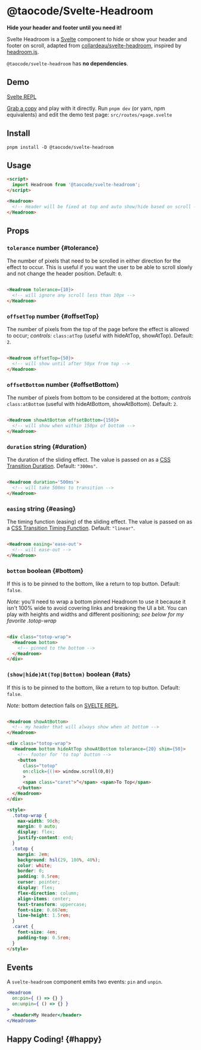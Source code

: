 # @taocode/Svelte-Headroom

**Hide your header and footer until you need it!**

Svelte Headroom is a [Svelte](https://svelte.dev) component to hide or show your header and footer on scroll, adapted from [collardeau/svelte-headroom](https://github.com/collardeau/svelte-headroom), inspired by [headroom.js](https://wicky.nillia.ms/headroom.js/).

`@taocode/svelte-headroom` has **no dependencies**.

## Demo

[Svelte REPL](https://svelte.dev/repl/44cafd471bcf497080e12ed3bee80986?version=3.53.1)

[Grab a copy](https://github.com/taocode/svelte-headroom) and play with it directly. Run `pnpm dev` (or yarn, npm equivalents) and edit the demo test page: `src/routes/+page.svelte`

## Install

`pnpm install -D @taocode/svelte-headroom`

## Usage

```html
<script>
  import Headroom from '@taocode/svelte-headroom';
</script>

<Headroom>
  <!-- Header will be fixed at top and auto show/hide based on scroll -->
</Headroom>

```

## Props

### `tolerance` number {#tolerance}

The number of pixels that need to be scrolled in either direction for the effect to occur. This is useful if you want the user to be able to scroll slowly and not change the header position. Default: `0`.

```html

<Headroom tolerance={10}>
  <!-- will ignore any scroll less than 10px -->
</Headroom>

```
### `offsetTop` number {#offsetTop}

The number of pixels from the top of the page before the effect is allowed to occur; *controls:* `class:atTop` (useful with hideAtTop, showAtTop). Default: `2`.

```html

<Headroom offsetTop={50}>
  <!-- will show until after 50px from top -->
</Headroom>

```

### `offsetBottom` number {#offsetBottom}

The number of pixels from bottom to be considered at the bottom; *controls* `class:atBottom` (useful with hideAtBottom, showAtBottom). Default: `2`.

```html

<Headroom showAtBottom offsetBottom={150}>
  <!-- will show when within 150px of bottom -->
</Headroom>

```

### `duration` string {#duration}

The duration of the sliding effect. The value is passed on as a [CSS Transition Duration](https://developer.mozilla.org/en-US/docs/Web/CSS/transition-duration). Default: `"300ms"`.

```html

<Headroom duration='500ms'>
  <!-- will take 500ms to transition -->
</Headroom>

```

### `easing` string {#easing}

The timing function (easing) of the sliding effect. The value is passed on as a [CSS Transition Timing Function](https://developer.mozilla.org/en-US/docs/Web/CSS/transition-timing-function). Default: `"linear"`.

```html

<Headroom easing='ease-out'>
  <!-- will ease-out -->
</Headroom>

```

### `bottom` boolean {#bottom}

If this is to be pinned to the bottom, like a return to top button. Default: `false`.

*Note:* you'll need to wrap a bottom pinned Headroom to use it because
it isn't 100% wide to avoid covering links and breaking the UI a bit.
You can play with heights and widths and different positioning; *see below for my favorite .totop-wrap*

```html

<div class="totop-wrap">
  <Headroom bottom>
    <!-- pinned to the bottom -->
  </Headroom>
</div>

```

### `(show|hide)At(Top|Bottom)` boolean {#ats}

If this is to be pinned to the bottom, like a return to top button. Default: `false`.

*Note:* bottom detection fails on [SVELTE REPL]().

```html

<Headroom showAtBottom>
  <!-- my header that will always show when at bottom -->
</Headroom>

<div class="totop-wrap">
  <Headroom bottom hideAtTop showAtBottom tolerance={20} shim={50}>
    <!-- footer for 'to top' button -->
    <button 
      class="totop" 
      on:click={()=> window.scroll(0,0)}
      > 
      <span class="caret">^</span> <span>To Top</span>
    </button>
  </Headroom>
</div>

<style>
  .totop-wrap {
    max-width: 90ch;
    margin: 0 auto;
    display: flex;
    justify-content: end;
  }
  .totop {
    margin: 2em;
    background: hsl(29, 100%, 40%);
    color: white;
    border: 0;
    padding: 0.5rem;
    cursor: pointer;
    display: flex;
    flex-direction: column;
    align-items: center;
    text-transform: uppercase;
    font-size: 0.667em;
    line-height: 1.5rem;
  }
  .caret {
    font-size: 4em;
    padding-top: 0.5rem;
  }
</style>

```

## Events

A `svelte-headroom` component emits two events: `pin` and `unpin`.

```jsx
<Headroom
  on:pin={ () => {} }
  on:unpin={ () => {} }
>
  <header>My Header</header>
</Headroom>
```

## Happy Coding! {#happy}
